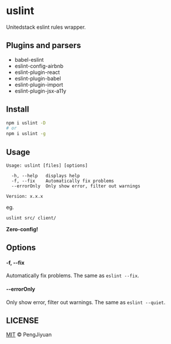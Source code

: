 # uslint
Unitedstack eslint rules wrapper.

## Plugins and parsers

* babel-eslint
* eslint-config-airbnb
* eslint-plugin-react
* eslint-plugin-babel
* eslint-plugin-import
* eslint-plugin-jsx-a11y

## Install

```bash
npm i uslint -D
# or
npm i uslint -g
```

## Usage

```
Usage: uslint [files] [options]

  -h, --help   displays help
  -f, --fix    Automatically fix problems
  --errorOnly  Only show error, filter out warnings

Version: x.x.x
```

eg.

```bash
uslint src/ client/
```

**Zero-config!**

## Options

#### -f, --fix

Automatically fix problems. The same as `eslint --fix`.

#### --errorOnly

Only show error, filter out warnings. The same as `eslint --quiet`.

## LICENSE

[MIT](./LICENSE) © PengJiyuan
